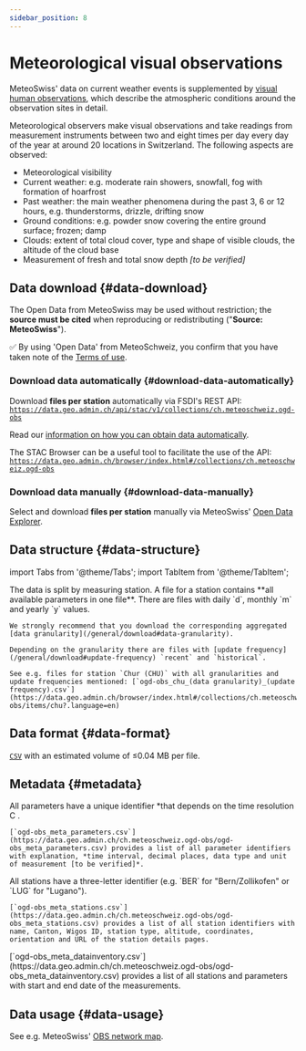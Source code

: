 ```yaml
---
sidebar_position: 8
---
```


# Meteorological visual observations
MeteoSwiss' data on current weather events is supplemented by [visual human observations](https://www.meteoswiss.admin.ch/weather/measurement-systems/land-based-stations/manual-observation-network.html), which describe the atmospheric conditions around the observation sites in detail.

Meteorological observers make visual observations and take readings from measurement instruments between two and eight times per day every day of the year at around 20 locations in Switzerland. The following aspects are observed:
- Meteorological visibility
- Current weather: e.g. moderate rain showers, snowfall, fog with formation of hoarfrost
- Past weather: the main weather phenomena during the past 3, 6 or 12 hours, e.g. thunderstorms, drizzle, drifting snow
- Ground conditions: e.g. powder snow covering the entire ground surface; frozen; damp
- Clouds: extent of total cloud cover, type and shape of visible clouds, the altitude of the cloud base
- Measurement of fresh and total snow depth *[to be verified]*

## Data download {#data-download}

The Open Data from MeteoSwiss may be used without restriction; the **source must be cited** when reproducing or redistributing ("**Source: MeteoSwiss**").

:white_check_mark: By using 'Open Data' from MeteoSchweiz, you confirm that you have taken note of the [Terms of use](/general/terms-of-use).

### Download data automatically {#download-data-automatically}

Download **files per station** automatically via FSDI's REST API: [`https://data.geo.admin.ch/api/stac/v1/collections/ch.meteoschweiz.ogd-obs`](https://data.geo.admin.ch/api/stac/v1/collections/ch.meteoschweiz.ogd-obs)

Read our [information on how you can obtain data automatically](/general/download#how-to-download-files-automatically).

The STAC Browser can be a useful tool to facilitate the use of the API: [`https://data.geo.admin.ch/browser/index.html#/collections/ch.meteoschweiz.ogd-obs`](https://data.geo.admin.ch/browser/index.html#/collections/ch.meteoschweiz.ogd-obs)

### Download data manually {#download-data-manually}

Select and download **files per station** manually via MeteoSwiss' [Open Data Explorer](https://www.meteoswiss.admin.ch/services-and-publications/applications/ext/download-data-without-coding-skills.html#lang=en&mdt=normal&pgid=Visual+observation&sid=&col=&di=&tr=&hdr=).

## Data structure {#data-structure}

import Tabs from '@theme/Tabs';
import TabItem from '@theme/TabItem';

<Tabs queryString="data-structure">
  <TabItem value="files-per-station" label="Files per station">
    The data is split by measuring station. A file for a station contains **all available parameters in one file**. There are files with daily `d`, monthly `m` and yearly `y` values.

    We strongly recommend that you download the corresponding aggregated [data granularity](/general/download#data-granularity).
   
    Depending on the granularity there are files with [update frequency](/general/download#update-frequency) `recent` and `historical`.
    
    See e.g. files for station `Chur (CHU)` with all granularities and update frequencies mentioned: [`ogd-obs_chu_(data granularity)_(update frequency).csv`](https://data.geo.admin.ch/browser/index.html#/collections/ch.meteoschweiz.ogd-obs/items/chu?.language=en)
  </TabItem>
</Tabs>

## Data format {#data-format}

[`CSV`](https://opendatadocs.meteoswiss.ch/general/download#column-separators-and-decimal-dividers) with an estimated volume of ≤0.04 MB per file.

## Metadata {#metadata}

<Tabs queryString="metadata">
  <TabItem value="parameters" label="Parameter">
    All parameters have a unique identifier *that depends on the time resolution C <!-- (e.g. `dkl010z0` for "wind direction; ten-minute average") -->.
    
    [`ogd-obs_meta_parameters.csv`](https://data.geo.admin.ch/ch.meteoschweiz.ogd-obs/ogd-obs_meta_parameters.csv) provides a list of all parameter identifiers with explanation, *time interval, decimal places, data type and unit of measurement [to be verified]*.

<!--
**Codes**
sremaxyv	1 	%	471 	Sonnenscheindauer; Verhältnis der Jahressumme zur maximal Möglichen
sremaxmv	1 	%	349 	Sonnenscheindauer; Verhältnis der Monatssumme zur maximal Möglichen
sremaxdv	1 	%	222 	Sonnenscheindauer; relativ zur absolut möglichen Tagessumme
-->
  </TabItem>
  <TabItem value="stations" label="Stations">
    All stations have a three-letter identifier (e.g. `BER` for "Bern/Zollikofen" or `LUG` for "Lugano").
    
    [`ogd-obs_meta_stations.csv`](https://data.geo.admin.ch/ch.meteoschweiz.ogd-obs/ogd-obs_meta_stations.csv) provides a list of all station identifiers with name, Canton, Wigos ID, station type, altitude, coordinates, orientation and URL of the station details pages.
  </TabItem>
  <TabItem value="data-inventory" label="Data inventory">
    [`ogd-obs_meta_datainventory.csv`](https://data.geo.admin.ch/ch.meteoschweiz.ogd-obs/ogd-obs_meta_datainventory.csv) provides a list of all stations and parameters with start and end date of the measurements.
  </TabItem>
</Tabs>

## Data usage {#data-usage}

See e.g. MeteoSwiss' [OBS network map](https://www.meteoswiss.admin.ch/services-and-publications/applications/measurement-values-and-measuring-networks.html#param=messnetz-beobachtungen&lang=en&table=false).
